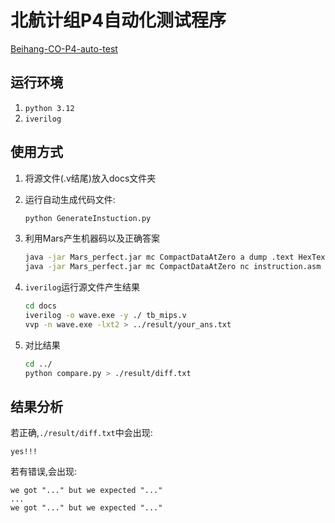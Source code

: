 # 北航计组P4自动化测试程序

[Beihang-CO-P4-auto-test](https://github.com/meteor041/Beihang-CO-P4-auto-test)

## 运行环境

1. `python 3.12`
2. `iverilog`

## 使用方式

1. 将源文件(.v结尾)放入docs文件夹

2. 运行自动生成代码文件:

   ```bash
   python GenerateInstuction.py
   ```
3. 利用Mars产生机器码以及正确答案
	```bash
	java -jar Mars_perfect.jar mc CompactDataAtZero a dump .text HexText ./docs/code.txt nc instruction.asm
	java -jar Mars_perfect.jar mc CompactDataAtZero nc instruction.asm > ./result/right_ans.txt
	```
4. `iverilog`运行源文件产生结果
	```bash
	cd docs
	iverilog -o wave.exe -y ./ tb_mips.v
	vvp -n wave.exe -lxt2 > ../result/your_ans.txt
	```
5. 对比结果
	```bash
	cd ../
	python compare.py > ./result/diff.txt
	```

## 结果分析

若正确,`./result/diff.txt`中会出现:

```
yes!!!
```

若有错误,会出现:

```
we got "..." but we expected "..."
...
we got "..." but we expected "..."
```


